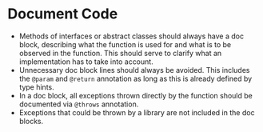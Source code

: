 # Document Code

* Methods of interfaces or abstract classes should always have a doc block, describing what the function is used for and what is to be observed in the function. This should serve to clarify what an implementation has to take into account.
* Unnecessary doc block lines should always be avoided. This includes the `@param` and `@return` annotation as long as this is already defined by type hints.
* In a doc block, all exceptions thrown directly by the function should be documented via `@throws` annotation. 
* Exceptions that could be thrown by a library are not included in the doc blocks.
